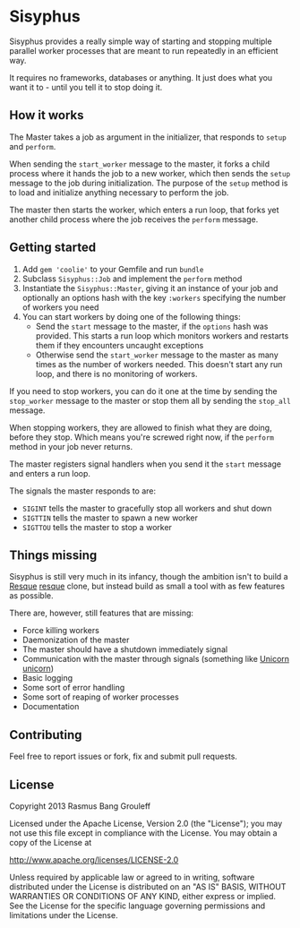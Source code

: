 Sisyphus
======

Sisyphus provides a really simple way of starting and stopping multiple parallel
worker processes that are meant to run repeatedly in an efficient way.

It requires no frameworks, databases or anything. It just does what you
want it to - until you tell it to stop doing it.

How it works
------------

The Master takes a job as argument in the initializer, that responds to `setup` and `perform`.

When sending the `start_worker` message to the master, it forks a child process where it hands
the job to a new worker, which then sends the `setup` message to the job during initialization.
The purpose of the `setup` method is to load and initialize anything necessary to perform the job.

The master then starts the worker, which enters a run loop, that forks yet another child process where
the job receives the `perform` message.

Getting started
---------------

1. Add `gem 'coolie'` to your Gemfile and run `bundle`
2. Subclass `Sisyphus::Job` and implement the `perform` method
3. Instantiate the `Sisyphus::Master`, giving it an instance of your job
   and optionally an options hash with the key `:workers` specifying the
   number of workers you need
4. You can start workers by doing one of the following things:
   * Send the `start` message to the master, if the `options` hash was
     provided. This starts a run loop which monitors workers and
     restarts them if they encounters uncaught exceptions
   * Otherwise send the `start_worker` message to the master as many
     times as the number of workers needed. This doesn't start any run
     loop, and there is no monitoring of workers.

If you need to stop workers, you can do it one at the time by sending
the `stop_worker` message to the master or stop them all by sending the
`stop_all` message.

When stopping workers, they are allowed to finish what they are doing,
before they stop. Which means you're screwed right now, if the `perform`
method in your job never returns.

The master registers signal handlers when you send it the `start`
message and enters a run loop.

The signals the master responds to are:

- `SIGINT` tells the master to gracefully stop all workers and shut down
- `SIGTTIN` tells the master to spawn a new worker
- `SIGTTOU` tells the master to stop a worker

Things missing
--------------

Sisyphus is still very much in its infancy, though the ambition isn't to build a [Resque] [resque] clone, but
instead build as small a tool with as few features as possible.

[resque]: https://github.com/resque/resque

There are, however, still features that are missing:

- Force killing workers
- Daemonization of the master
- The master should have a shutdown immediately signal
- Communication with the master through signals (something like [Unicorn] [unicorn])
- Basic logging
- Some sort of error handling
- Some sort of reaping of worker processes
- Documentation

[unicorn]: http://unicorn.bogomips.org/

Contributing
------------

Feel free to report issues or fork, fix and submit pull requests.

License
-------

Copyright 2013 Rasmus Bang Grouleff

Licensed under the Apache License, Version 2.0 (the "License");
you may not use this file except in compliance with the License.
You may obtain a copy of the License at

  http://www.apache.org/licenses/LICENSE-2.0

Unless required by applicable law or agreed to in writing, software
distributed under the License is distributed on an "AS IS" BASIS,
WITHOUT WARRANTIES OR CONDITIONS OF ANY KIND, either express or implied.
See the License for the specific language governing permissions and
limitations under the License.
